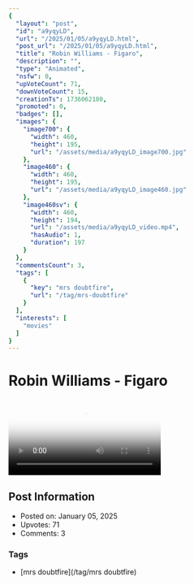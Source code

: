 ```yaml
---
{
  "layout": "post",
  "id": "a9yqyLD",
  "url": "/2025/01/05/a9yqyLD.html",
  "post_url": "/2025/01/05/a9yqyLD.html",
  "title": "Robin Williams - Figaro",
  "description": "",
  "type": "Animated",
  "nsfw": 0,
  "upVoteCount": 71,
  "downVoteCount": 15,
  "creationTs": 1736062180,
  "promoted": 0,
  "badges": [],
  "images": {
    "image700": {
      "width": 460,
      "height": 195,
      "url": "/assets/media/a9yqyLD_image700.jpg"
    },
    "image460": {
      "width": 460,
      "height": 195,
      "url": "/assets/media/a9yqyLD_image460.jpg"
    },
    "image460sv": {
      "width": 460,
      "height": 194,
      "url": "/assets/media/a9yqyLD_video.mp4",
      "hasAudio": 1,
      "duration": 197
    }
  },
  "commentsCount": 3,
  "tags": [
    {
      "key": "mrs doubtfire",
      "url": "/tag/mrs-doubtfire"
    }
  ],
  "interests": [
    "movies"
  ]
}
---
```


# Robin Williams - Figaro

<video controls playsinline loop poster="/assets/media/a9yqyLD_image460.jpg">
  <source src="/assets/media/a9yqyLD_video.mp4" type="video/mp4">
  Your browser does not support the video tag.
</video>

## Post Information

- Posted on: January 05, 2025
- Upvotes: 71
- Comments: 3

### Tags

- [mrs doubtfire](/tag/mrs doubtfire)
